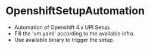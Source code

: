 # OpenshiftSetupAutomation
* Automation of Openshift 4.x UPI Setup.
* Fill the 'vm.yaml' according to the available infra.
* Use available binary to trigger the setup.  
